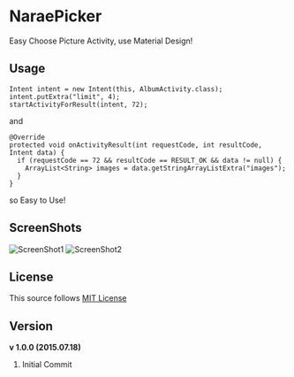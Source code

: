 # NaraePicker
Easy Choose Picture Activity, use Material Design! 

## Usage

```
Intent intent = new Intent(this, AlbumActivity.class);
intent.putExtra("limit", 4);
startActivityForResult(intent, 72);
```

and 

```
@Override
protected void onActivityResult(int requestCode, int resultCode, Intent data) {
  if (requestCode == 72 && resultCode == RESULT_OK && data != null) {
    ArrayList<String> images = data.getStringArrayListExtra("images");
  }
}
```

so Easy to Use!

## ScreenShots
![ScreenShot1](http://i.imgur.com/8d9EM68.png)
![ScreenShot2](http://i.imgur.com/K0PIcBs.png)

## License

This source follows [MIT License](https://github.com/WindSekirun/NaraePicker/blob/master/license.md)

## Version

**v 1.0.0 (2015.07.18)**

1. Initial Commit
